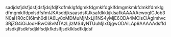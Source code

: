 sadjdsfjdsfjdsfjdsfjdsjfdjfkdfmklgfdgmkfdgmklfdgklfdmgmkmkfdmklfdmklgdfmgmklfdpxlsdfsfmlJKAsddjksaasdsKJksafdkkkjklsafkAAAAAewogICJob3N0aHR0cCI6Imh0dHA6Ly8xMDMuMjMxLjI1NS4yMjE6ODA4MCIsCiAgImhvc3RjZG4iOiJodHRwOi8vMTAzLjIzMS4yNTUuMjIxOjgwODAiLAp9AAAAAdsffdsfsdkjlfsdkfsdjklfsdjkfkdslfjsdklklsdfkljdsf
